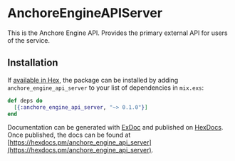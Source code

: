 # AnchoreEngineAPIServer

This is the Anchore Engine API. Provides the primary external API for users of the service.

## Installation

If [available in Hex](https://hex.pm/docs/publish), the package can be installed
by adding `anchore_engine_api_server` to your list of dependencies in `mix.exs`:

```elixir
def deps do
  [{:anchore_engine_api_server, "~> 0.1.0"}]
end
```

Documentation can be generated with [ExDoc](https://github.com/elixir-lang/ex_doc)
and published on [HexDocs](https://hexdocs.pm). Once published, the docs can
be found at [https://hexdocs.pm/anchore_engine_api_server](https://hexdocs.pm/anchore_engine_api_server).
